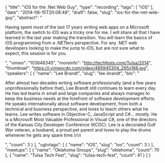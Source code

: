 {
  "title": "iOS for the .Net Web Guy",
  "type": "recording",
  "tags": [
    "iOS"
  ],
  "date": "2014-08-15T20:08:48",
  "draft": false,
  "slug": "ios-for-the-net-web-guy",
  "abstract": "<p>Having spent most of the last 17 years writing web apps on a Microsoft platform, the switch to iOS was a tricky one for me. I will share all that I have learned in the last year making the transition. You will learn the basics of iOS programming from a .NETters perspective. For any .NET web developers looking to make the jump to iOS, but are not sure what to expect, this session is for you.</p>",
  "vimeo": "103646345",
  "moreinfo": "http://techfests.com/Tulsa/2014",
  "thumbnail": "https://i.vimeocdn.com/video/485945304_295x166.jpg",
  "speakers": [
    {
      "name": "Lee Brandt",
      "slug": "lee-brandt",
      "bio": "<p>After almost two decades writing software professionally (and a few years unprofessionally before that), Lee Brandt still continues to learn every day. He has led teams in small and large companies and always manages to keep the business needs at the forefront of software development efforts. He speaks internationally about software development, from both a technical and business perspective, and loves to teach others what he learns. Lee writes software in Objective-C, JavaScript and C#... mostly. He is a Microsoft Most Valuable Professional in Visual C#, one of the directors of the Kansas City Developer Conference (KCDC). Lee is a decorated Gulf War veteran, a husband, a proud pet parent and loves to play the drums whenever he gets any spare time.\r\n</p>",
      "count": 3
    }
  ],
  "ugtvtags": [
    {
      "name": "iOS",
      "slug": "ios",
      "count": 3
    }
  ],
  "meetups": [
    {
      "name": "Oklahoma Groups",
      "slug": "oklahoma",
      "count": 70
    },
    {
      "name": "Tulsa Tech Fest",
      "slug": "tulsa-tech-fest",
      "count": 41
    }
  ]
}
